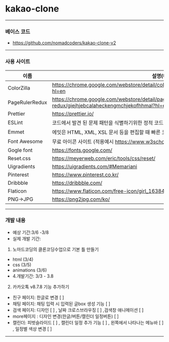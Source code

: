 # kakao-clone

---

### 베이스 코드

- https://github.com/nomadcoders/kakao-clone-v2

---

### 사용 사이트

| 이름           | 설명(URL)                                                                                         |
| -------------- | ------------------------------------------------------------------------------------------------- |
| ColorZilla     | https://chrome.google.com/webstore/detail/colorzilla/bhlhnicpbhignbdhedgjhgdocnmhomnp?hl=en       |
| PageRulerRedux | https://chrome.google.com/webstore/detail/page-ruler-redux/giejhjebcalaheckengmchjekofhhmal?hl=en |
| Prettier       | https://prettier.io/                                                                              |
| ESLint         | 코드에서 발견 된 문제 패턴을 식별하기위한 정적 코드 분석 도구                                     |
| Emmet          | 에밋은 HTML, XML, XSL 문서 등을 편집할 때 빠른 코딩을 위해 사용하는 플러그인이다.                 |
| Font Awesome   | 무료 아이콘 사이트 (적용예시 https://www.w3schools.com/icons/fontawesome5_intro.asp )             |
| Gogle font     | https://fonts.google.com/                                                                         |
| Reset.css      | https://meyerweb.com/eric/tools/css/reset/​                                                       |
| Uigradients    | https://uigradients.com/#Memariani                                                                |
| Pinterest      | https://www.pinterest.co.kr/                                                                      |
| Dribbble       | https://dribbble.com/                                                                             |
| Flaticon       | https://www.flaticon.com/free-icon/girl_163847?term=profile&page=1&position=57                    |
| PNG->JPG       | https://png2jpg.com/ko/                                                                           |

---

### 개발 내용

- 예상 기간:3/6 -3/8
- 실제 개발 기간:

1. 노마드코딩의 클론코딩수업으로 기본 틀 만들기

- html (3/4)
- css (3/5)
- animations (3/6)
- 4.개발기간: 3/3 - 3.8

2. 카카오톡 v8.7.8 기능 추가하기

- 친구 페이지: 한글로 변경 [ ]
- 채팅 페이지: 채팅 입력 시 입력된 글box 생성 기능 [ ]
- 검색 페이지: 디자인 [ ] , 날짜 크로스브라우징 [ ] ,검색창 애니메이션 [ ]
- more페이지 : 디자인 변경(한글/버튼/캘린더 일정버튼) [ ]
- 캘린더: 피벗슬라이드 [ ] , 캘린더 일정 추가 기능 [ ] , 왼쪽에서 나타나는 메뉴바 [ ] , 일정별 색상 변경 [ ]

---
